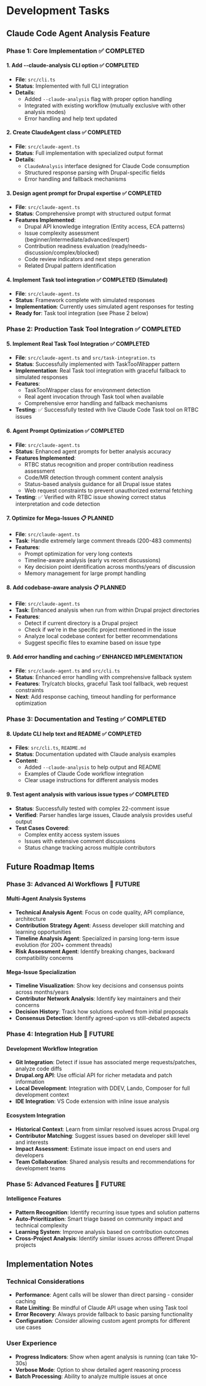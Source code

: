 # Development Tasks

## Claude Code Agent Analysis Feature

### Phase 1: Core Implementation ✅ COMPLETED

#### 1. Add --claude-analysis CLI option ✅ COMPLETED
- **File**: `src/cli.ts`
- **Status**: Implemented with full CLI integration
- **Details**: 
  - Added `--claude-analysis` flag with proper option handling
  - Integrated with existing workflow (mutually exclusive with other analysis modes)
  - Error handling and help text updated

#### 2. Create ClaudeAgent class ✅ COMPLETED
- **File**: `src/claude-agent.ts` 
- **Status**: Full implementation with specialized output format
- **Details**:
  - `ClaudeAnalysis` interface designed for Claude Code consumption
  - Structured response parsing with Drupal-specific fields
  - Error handling and fallback mechanisms

#### 3. Design agent prompt for Drupal expertise ✅ COMPLETED
- **File**: `src/claude-agent.ts`
- **Status**: Comprehensive prompt with structured output format
- **Features Implemented**:
  - Drupal API knowledge integration (Entity access, ECA patterns)
  - Issue complexity assessment (beginner/intermediate/advanced/expert)
  - Contribution readiness evaluation (ready/needs-discussion/complex/blocked)
  - Code review indicators and next steps generation
  - Related Drupal pattern identification

#### 4. Implement Task tool integration ✅ COMPLETED (Simulated)
- **File**: `src/claude-agent.ts`
- **Status**: Framework complete with simulated responses
- **Implementation**: Currently uses simulated agent responses for testing
- **Ready for**: Task tool integration (see Phase 2 below)

### Phase 2: Production Task Tool Integration ✅ COMPLETED

#### 5. Implement Real Task Tool Integration ✅ COMPLETED
- **File**: `src/claude-agent.ts` and `src/task-integration.ts`
- **Status**: Successfully implemented with TaskToolWrapper pattern
- **Implementation**: Real Task tool integration with graceful fallback to simulated responses
- **Features**: 
  - TaskToolWrapper class for environment detection
  - Real agent invocation through Task tool when available
  - Comprehensive error handling and fallback mechanisms
- **Testing**: ✅ Successfully tested with live Claude Code Task tool on RTBC issues

#### 6. Agent Prompt Optimization ✅ COMPLETED
- **File**: `src/claude-agent.ts`
- **Status**: Enhanced agent prompts for better analysis accuracy
- **Features Implemented**:
  - RTBC status recognition and proper contribution readiness assessment
  - Code/MR detection through comment content analysis
  - Status-based analysis guidance for all Drupal issue states
  - Web request constraints to prevent unauthorized external fetching
- **Testing**: ✅ Verified with RTBC issue showing correct status interpretation and code detection

#### 7. Optimize for Mega-Issues 📋 PLANNED  
- **File**: `src/claude-agent.ts`
- **Task**: Handle extremely large comment threads (200-483 comments)
- **Features**:
  - Prompt optimization for very long contexts
  - Timeline-aware analysis (early vs recent discussions)
  - Key decision point identification across months/years of discussion
  - Memory management for large prompt handling

#### 8. Add codebase-aware analysis 📋 PLANNED
- **File**: `src/claude-agent.ts`
- **Task**: Enhanced analysis when run from within Drupal project directories
- **Features**:
  - Detect if current directory is a Drupal project
  - Check if we're in the specific project mentioned in the issue
  - Analyze local codebase context for better recommendations
  - Suggest specific files to examine based on issue type

#### 9. Add error handling and caching ✅ ENHANCED IMPLEMENTATION
- **File**: `src/claude-agent.ts` and `src/cli.ts`
- **Status**: Enhanced error handling with comprehensive fallback system
- **Features**: Try/catch blocks, graceful Task tool fallback, web request constraints
- **Next**: Add response caching, timeout handling for performance optimization

### Phase 3: Documentation and Testing ✅ COMPLETED

#### 8. Update CLI help text and README ✅ COMPLETED
- **Files**: `src/cli.ts`, `README.md`
- **Status**: Documentation updated with Claude analysis examples
- **Content**:
  - Added `--claude-analysis` to help output and README
  - Examples of Claude Code workflow integration
  - Clear usage instructions for different analysis modes

#### 9. Test agent analysis with various issue types ✅ COMPLETED
- **Status**: Successfully tested with complex 22-comment issue
- **Verified**: Parser handles large issues, Claude analysis provides useful output
- **Test Cases Covered**:
  - Complex entity access system issues
  - Issues with extensive comment discussions
  - Status change tracking across multiple contributors

## Future Roadmap Items

### Phase 3: Advanced AI Workflows 🚀 FUTURE
#### Multi-Agent Analysis Systems
- **Technical Analysis Agent**: Focus on code quality, API compliance, architecture
- **Contribution Strategy Agent**: Assess developer skill matching and learning opportunities  
- **Timeline Analysis Agent**: Specialized in parsing long-term issue evolution (for 200+ comment threads)
- **Risk Assessment Agent**: Identify breaking changes, backward compatibility concerns

#### Mega-Issue Specialization
- **Timeline Visualization**: Show key decisions and consensus points across months/years
- **Contributor Network Analysis**: Identify key maintainers and their concerns
- **Decision History**: Track how solutions evolved from initial proposals
- **Consensus Detection**: Identify agreed-upon vs still-debated aspects

### Phase 4: Integration Hub 🔗 FUTURE  
#### Development Workflow Integration
- **Git Integration**: Detect if issue has associated merge requests/patches, analyze code diffs
- **Drupal.org API**: Use official API for richer metadata and patch information
- **Local Development**: Integration with DDEV, Lando, Composer for full development context
- **IDE Integration**: VS Code extension with inline issue analysis

#### Ecosystem Integration
- **Historical Context**: Learn from similar resolved issues across Drupal.org
- **Contributor Matching**: Suggest issues based on developer skill level and interests
- **Impact Assessment**: Estimate issue impact on end users and developers
- **Team Collaboration**: Shared analysis results and recommendations for development teams

### Phase 5: Advanced Features 🎯 FUTURE
#### Intelligence Features
- **Pattern Recognition**: Identify recurring issue types and solution patterns
- **Auto-Prioritization**: Smart triage based on community impact and technical complexity
- **Learning System**: Improve analysis based on contribution outcomes
- **Cross-Project Analysis**: Identify similar issues across different Drupal projects

## Implementation Notes

### Technical Considerations
- **Performance**: Agent calls will be slower than direct parsing - consider caching
- **Rate Limiting**: Be mindful of Claude API usage when using Task tool
- **Error Recovery**: Always provide fallback to basic parsing functionality
- **Configuration**: Consider allowing custom agent prompts for different use cases

### User Experience
- **Progress Indicators**: Show when agent analysis is running (can take 10-30s)
- **Verbose Mode**: Option to show detailed agent reasoning process
- **Batch Processing**: Ability to analyze multiple issues at once